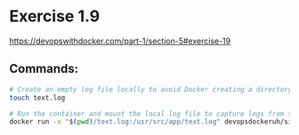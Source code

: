 # Exercise 1.9
https://devopswithdocker.com/part-1/section-5#exercise-19

## Commands:
``` bash
# Create an empty log file locally to avoid Docker creating a directory instead
touch text.log

# Run the container and mount the local log file to capture logs from the container
docker run -v "$(pwd)/text.log:/usr/src/app/text.log" devopsdockeruh/simple-web-service:alpine
```
